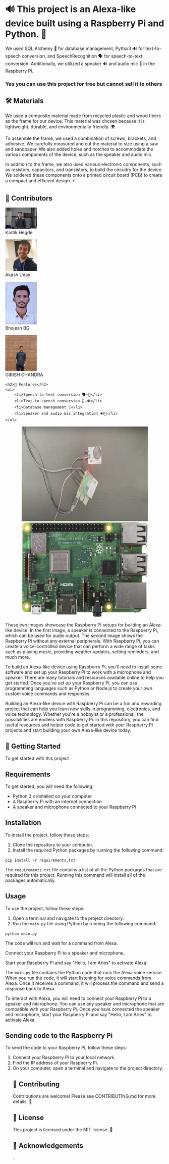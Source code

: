 
<!DOCTYPE html>
<html>
<head>

</head>
<body>
	<h1>🔊 This project is an Alexa-like device built using a Raspberry Pi and Python. 🍓</h1>
	<p>We used SQL Alchemy 🐘 for database management, Pyttsx3 🔊 for text-to-speech conversion, and SpeechRecognition 🗣️ for speech-to-text conversion. Additionally, we utilized a speaker 🔊 and audio mic 🎤 in the Raspberry Pi.</p>
	<h3>Yes you can use this project for free but cannot sell it to others </h3>
	<h2>🛠️ Materials</h2>
	<p>We used a composite material made from recycled plastic and wood fibers as the frame for our device. This material was chosen because it is lightweight, durable, and environmentally friendly. 🌍</p>
	<p>To assemble the frame, we used a combination of screws, brackets, and adhesive. We carefully measured and cut the material to size using a saw and sandpaper. We also added holes and notches to accommodate the various components of the device, such as the speaker and audio mic.</p>
	<p>In addition to the frame, we also used various electronic components, such as resistors, capacitors, and transistors, to build the circuitry for the device. We soldered these components onto a printed circuit board (PCB) to create a compact and efficient design. ⚡</p>
	<h2>👥 Contributors</h2>
<img src="https://raw.githubusercontent.com/akashgreninja/helper-repository-for-doggo-nation/main/7cc5b043-0d4c-4b73-9f0f-d2812b67a671.jpg" width="100px"> <br> Kartik Hegde

<img src="https://raw.githubusercontent.com/akashgreninja/helper-repository-for-doggo-nation/main/5dc3950c-71ce-4c6b-bc7b-c21d18bf6d14.jpg" width="100px"> <br> Akash Uday

<img src="https://raw.githubusercontent.com/akashgreninja/helper-repository-for-doggo-nation/main/7db63767-0446-444c-9298-a362eb650962.jpg" width="100px"> <br> Bhojesh BG
	
<img src="https://github.com/akashgreninja/helper-repository-for-doggo-nation/blob/main/354255b6-1831-4417-8998-90180d8616a8.jpg?raw=true" width="100px"> <br> GIRISH CHANDRA
	
	<h2>🎁 Features</h2>
	<ul>
		<li>Speech-to-text conversion 🗣️→📝</li>
		<li>Text-to-speech conversion 📝→🔊</li>
		<li>Database management 🗄️</li>
		<li>Speaker and audio mic integration 🔊🎤</li>
	</ul>
	
<p align="center">
  <img src="https://github.com/akashgreninja/helper-repository-for-doggo-nation/blob/main/Screenshot%202023-04-23%20104011.png?raw=true" width="400" height="300"/>
  <img src="https://raw.githubusercontent.com/akashgreninja/helper-repository-for-doggo-nation/main/F1373331-01.webp" width="400" height="300"/>
</p>
<p>

These two images showcase the Raspberry Pi setups for building an Alexa-like device. In the first image, a speaker is connected to the Raspberry Pi, which can be used for audio output. The second image shows the Raspberry Pi without any external peripherals. With Raspberry Pi, you can create a voice-controlled device that can perform a wide range of tasks such as playing music, providing weather updates, setting reminders, and much more.

To build an Alexa-like device using Raspberry Pi, you'll need to install some software and set up your Raspberry Pi to work with a microphone and speaker. There are many tutorials and resources available online to help you get started. Once you've set up your Raspberry Pi, you can use programming languages such as Python or Node.js to create your own custom voice commands and responses.

Building an Alexa-like device with Raspberry Pi can be a fun and rewarding project that can help you learn new skills in programming, electronics, and voice technology. Whether you're a hobbyist or a professional, the possibilities are endless with Raspberry Pi. In this repository, you can find useful resources and helper code to get started with your Raspberry Pi projects and start building your own Alexa-like device today.
	<p/>
	<h2>🚀 Getting Started</h2>
	<p>To get started with this project</p>
		<h2>Requirements</h2>
	<p>To get started, you will need the following:</p>
	<ul>
		<li>Python 3.x installed on your computer</li>
		<li>A Raspberry Pi with an internet connection</li>
		<li>A speaker and microphone connected to your Raspberry Pi</li>
	</ul>
	<h2>Installation</h2>
	<p>To install the project, follow these steps:</p>
	<ol>
		<li>Clone the repository to your computer.</li>
		<li>Install the required Python packages by running the following command:</li>
	</ol>
	<code>pip install -r requirements.txt</code>
	<p>The <code>requirements.txt</code> file contains a list of all the Python packages that are required for this project. Running this command will install all of the packages automatically.</p>
	<h2>Usage</h2>
	<p>To use the project, follow these steps:</p>
	<ol>
		<li>Open a terminal and navigate to the project directory.</li>
		<li>Run the <code>main.py</code> file using Python by running the following command:</li>
	</ol>
	<code>python main.py</code>
	<p>The code will run and wait for a command from Alexa.</p>
	<p>Connect your Raspberry Pi to a speaker and microphone.</p>
	<p>Start your Raspberry Pi and say "Hello, I am Aries" to activate Alexa.</p>
	<p>The <code>main.py</code> file contains the Python code that runs the Alexa voice service. When you run the code, it will start listening for voice commands from Alexa. Once it receives a command, it will process the command and send a response back to Alexa.</p>
	<p>To interact with Alexa, you will need to connect your Raspberry Pi to a speaker and microphone. You can use any speaker and microphone that are compatible with your Raspberry Pi. Once you have connected the speaker and microphone, start your Raspberry Pi and say "Hello, I am Aries" to activate Alexa.</p>
	<h2>Sending code to the Raspberry Pi</h2>
	<p>To send the code to your Raspberry Pi, follow these steps:</p>
	<ol>
		<li>Connect your Raspberry Pi to your local network.</li>
		<li>Find the IP address of your Raspberry Pi.</li>
		<li>On your computer, open a terminal and navigate to the project directory.</li>
	<h2>🤝 Contributing</h2>
	<p>Contributions are welcome! Please see CONTRIBUTING.md for more details. 🙏</p>
	<h2>📝 License</h2>
	<p>This project is licensed under the MIT license. 📄</p>
	<h2>🙏 Acknowledgements</h2>
	<p>.</p>
	
</body>
</html>
